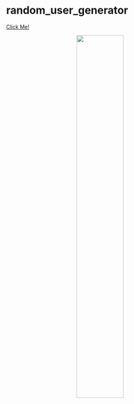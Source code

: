 # random_user_generator
[Click Me!](https://brs14shn.github.io/random_user_generator/)

<p align="center">
<img align="center" src="https://user-images.githubusercontent.com/99876715/175484214-a5a26ada-f040-4f0b-b24e-f8dae0485497.gif" width="50%">
</p>



